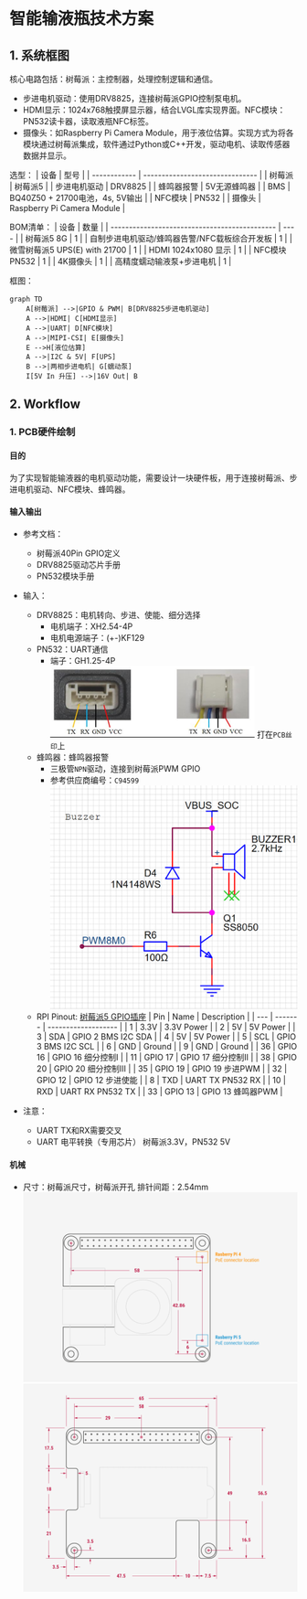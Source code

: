 # 智能输液瓶技术方案

## 1. 系统框图

核心电路包括：树莓派：主控制器，处理控制逻辑和通信。
- 步进电机驱动：使用DRV8825，连接树莓派GPIO控制泵电机。
- HDMI显示：1024x768触摸屏显示器，结合LVGL库实现界面。NFC模块：PN532读卡器，读取液瓶NFC标签。
- 摄像头：如Raspberry Pi Camera Module，用于液位估算。实现方式为将各模块通过树莓派集成，软件通过Python或C++开发，驱动电机、读取传感器数据并显示。

选型：
| 设备         | 型号                            |
| ------------ | ------------------------------- |
| 树莓派       | 树莓派5                         |
| 步进电机驱动 | DRV8825                         |
| 蜂鸣器报警   | 5V无源蜂鸣器                    |
| BMS          | BQ40Z50 + 21700电池，4s, 5V输出 |
| NFC模块      | PN532                           |
| 摄像头       | Raspberry Pi Camera Module      |

BOM清单：
| 设备                                          | 数量 |
| --------------------------------------------- | ---- |
| 树莓派5 8G                                    | 1    |
| 自制步进电机驱动/蜂鸣器告警/NFC载板综合开发板 | 1    |
| 微雪树莓派5 UPS(E) with 21700                 | 1    |
| HDMI 1024x1080 显示                           | 1    |
| NFC模块 PN532                                 | 1    |
| 4K摄像头                                      | 1    |
| 高精度蠕动输液泵+步进电机                     | 1    |


框图：
```mermaid
graph TD
    A[树莓派] -->|GPIO & PWM| B[DRV8825步进电机驱动]
    A -->|HDMI| C[HDMI显示]
    A -->|UART| D[NFC模块]
    A -->|MIPI-CSI| E[摄像头]
    E -->H[液位估算]
    A -->|I2C & 5V| F[UPS]
    B -->|两相步进电机| G[蠕动泵]
    I[5V In 升压] -->|16V Out| B
```

## 2. Workflow
### 1. PCB硬件绘制
#### 目的
为了实现智能输液器的电机驱动功能，需要设计一块硬件板，用于连接树莓派、步进电机驱动、NFC模块、蜂鸣器。
#### 输入输出
- 参考文档：
  - 树莓派40Pin GPIO定义
  - DRV8825驱动芯片手册
  - PN532模块手册
- 输入：
  - DRV8825：电机转向、步进、使能、细分选择
    - 电机端子：XH2.54-4P
    - 电机电源端子：(+-)KF129
  - PN532：UART通信 
    - 端子：GH1.25-4P
  ![1740984386245](image/system_topology/1740984386245.png)
  打在`PCB丝印`上
  - 蜂鸣器：蜂鸣器报警
    - 三极管`NPN`驱动，连接到树莓派PWM GPIO
    - 参考供应商编号：`C94599`
  ![1740986593974](image/system_topology/1740986593974.png)
  - RPI Pinout: [树莓派5 GPIO插座](https://www.raspberrypi.com/documentation/computers/raspberry-pi.html#gpio)
  | Pin | Name    | Description         |
  | --- | ------- | ------------------- |
  | 1   | 3.3V    | 3.3V Power          |
  | 2   | 5V      | 5V Power            |
  | 3   | SDA     | GPIO 2 BMS I2C SDA  |
  | 4   | 5V      | 5V Power            |
  | 5   | SCL     | GPIO 3 BMS I2C SCL  |
  | 6   | GND     | Ground              |
  | 9   | GND     | Ground              |
  | 36  | GPIO 16 | GPIO 16 细分控制I   |
  | 11  | GPIO 17 | GPIO 17 细分控制II  |
  | 38  | GPIO 20 | GPIO 20 细分控制III |
  | 35  | GPIO 19 | GPIO 19 步进PWM     |
  | 32  | GPIO 12 | GPIO 12 步进使能    |
  | 8   | TXD     | UART TX PN532 RX    |
  | 10  | RXD     | UART RX PN532 TX    |
  | 33  | GPIO 13 | GPIO 13 蜂鸣器PWM   |
    
- 注意：
  - UART TX和RX需要交叉
  - UART 电平转换（专用芯片） 树莓派3.3V，PN532 5V
#### 机械
- 尺寸：树莓派尺寸，树莓派开孔
  排针间距：2.54mm
  ![1740984646370](image/system_topology/1740984646370.png)
  ![1740984670529](image/system_topology/1740984670529.png)